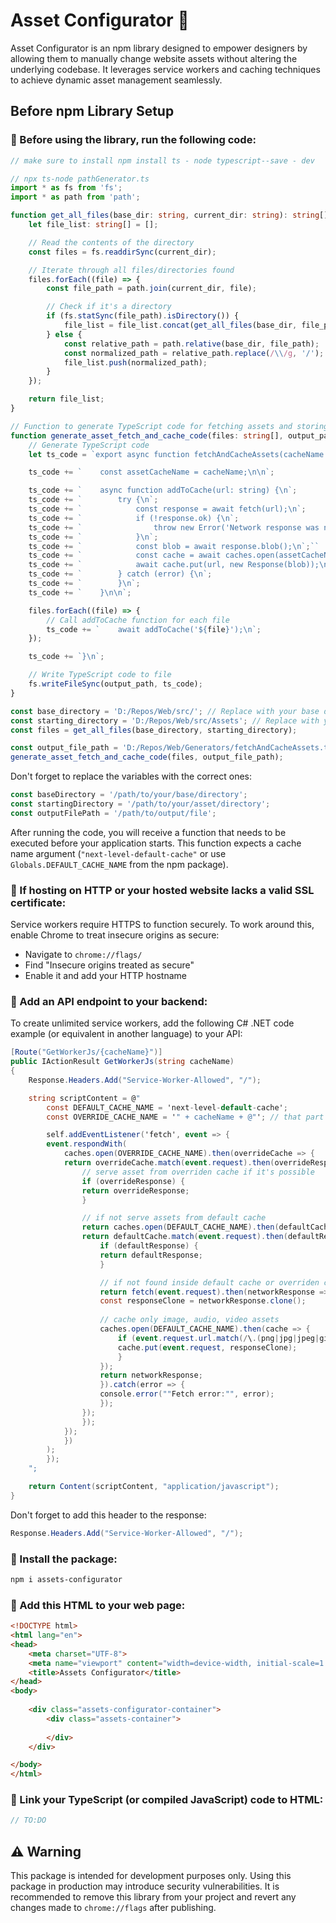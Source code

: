 # Asset Configurator 🎨

Asset Configurator is an npm library designed to empower designers by allowing them to manually change website assets without altering the underlying codebase. It leverages service workers and caching techniques to achieve dynamic asset management seamlessly.

## Before npm Library Setup

### 📌 Before using the library, run the following code:

```typescript
// make sure to install npm install ts - node typescript--save - dev

// npx ts-node pathGenerator.ts
import * as fs from 'fs';
import * as path from 'path';

function get_all_files(base_dir: string, current_dir: string): string[] {
    let file_list: string[] = [];

    // Read the contents of the directory
    const files = fs.readdirSync(current_dir);

    // Iterate through all files/directories found
    files.forEach((file) => {
        const file_path = path.join(current_dir, file);

        // Check if it's a directory
        if (fs.statSync(file_path).isDirectory()) {
            file_list = file_list.concat(get_all_files(base_dir, file_path));
        } else {
            const relative_path = path.relative(base_dir, file_path);
            const normalized_path = relative_path.replace(/\\/g, '/');
            file_list.push(normalized_path);
        }
    });

    return file_list;
}

// Function to generate TypeScript code for fetching assets and storing them in a specified cache
function generate_asset_fetch_and_cache_code(files: string[], output_path: string) {
    // Generate TypeScript code
    let ts_code = `export async function fetchAndCacheAssets(cacheName: string) {\n`;

    ts_code += `    const assetCacheName = cacheName;\n\n`;

    ts_code += `    async function addToCache(url: string) {\n`;
    ts_code += `        try {\n`;
    ts_code += `            const response = await fetch(url);\n`;
    ts_code += `            if (!response.ok) {\n`;
    ts_code += `                throw new Error('Network response was not ok');\n`;
    ts_code += `            }\n`;
    ts_code += `            const blob = await response.blob();\n`;``
    ts_code += `            const cache = await caches.open(assetCacheName);\n`;
    ts_code += `            await cache.put(url, new Response(blob));\n`;
    ts_code += `        } catch (error) {\n`;
    ts_code += `        }\n`;
    ts_code += `    }\n\n`;

    files.forEach((file) => {
        // Call addToCache function for each file
        ts_code += `    await addToCache('${file}');\n`;
    });

    ts_code += `}\n`;

    // Write TypeScript code to file
    fs.writeFileSync(output_path, ts_code);
}

const base_directory = 'D:/Repos/Web/src/'; // Replace with your base directory path
const starting_directory = 'D:/Repos/Web/src/Assets'; // Replace with your starting directory path
const files = get_all_files(base_directory, starting_directory);

const output_file_path = 'D:/Repos/Web/Generators/fetchAndCacheAssets.ts'; // Replace with your desired output file path
generate_asset_fetch_and_cache_code(files, output_file_path);
```

Don't forget to replace the variables with the correct ones:
```typescript
const baseDirectory = '/path/to/your/base/directory';
const startingDirectory = '/path/to/your/asset/directory';
const outputFilePath = '/path/to/output/file';
```

After running the code, you will receive a function that needs to be executed before your application starts. This function expects a cache name argument (`"next-level-default-cache"` or use `Globals.DEFAULT_CACHE_NAME` from the npm package).

### 📌 If hosting on HTTP or your hosted website lacks a valid SSL certificate:

Service workers require HTTPS to function securely. To work around this, enable Chrome to treat insecure origins as secure:

- Navigate to `chrome://flags/`
- Find "Insecure origins treated as secure"
- Enable it and add your HTTP hostname

### 📌 Add an API endpoint to your backend:

To create unlimited service workers, add the following C# .NET code example (or equivalent in another language) to your API:

```csharp
[Route("GetWorkerJs/{cacheName}")]
public IActionResult GetWorkerJs(string cacheName)
{
    Response.Headers.Add("Service-Worker-Allowed", "/");

    string scriptContent = @"
        const DEFAULT_CACHE_NAME = 'next-level-default-cache';
        const OVERRIDE_CACHE_NAME = '" + cacheName + @"'; // that part should be changed by API endpoint

        self.addEventListener('fetch', event => {
        event.respondWith(
            caches.open(OVERRIDE_CACHE_NAME).then(overrideCache => {
            return overrideCache.match(event.request).then(overrideResponse => {
                // serve asset from overriden cache if it's possible
                if (overrideResponse) {
                return overrideResponse; 
                }

                // if not serve assets from default cache 
                return caches.open(DEFAULT_CACHE_NAME).then(defaultCache => {
                return defaultCache.match(event.request).then(defaultResponse => {
                    if (defaultResponse) {
                    return defaultResponse; 
                    }

                    // if not found inside default cache or overriden cache try to get it from network
                    return fetch(event.request).then(networkResponse => {
                    const responseClone = networkResponse.clone();
    
                    // cache only image, audio, video assets
                    caches.open(DEFAULT_CACHE_NAME).then(cache => {
                        if (event.request.url.match(/\.(png|jpg|jpeg|gif|bmp|webp)$/i) || event.request.url.match(/\.(mp4|webm|ogg)$/i) || event.request.url.match(/\.(mp3|wav|ogg)$/i)) {
                        cache.put(event.request, responseClone); 
                        }
                    });
                    return networkResponse;
                    }).catch(error => {
                    console.error(""Fetch error:"", error);
                    });
                });
                });
            });
            })
        );
        });
    ";

    return Content(scriptContent, "application/javascript");
}
```

Don't forget to add this header to the response:

```csharp
Response.Headers.Add("Service-Worker-Allowed", "/");
```

### 📌 Install the package:

```bash
npm i assets-configurator
```

### 📌 Add this HTML to your web page:

```html
<!DOCTYPE html>
<html lang="en">
<head>
    <meta charset="UTF-8">
    <meta name="viewport" content="width=device-width, initial-scale=1.0">
    <title>Assets Configurator</title>
</head>
<body>
    
    <div class="assets-configurator-container">
        <div class="assets-container">
            
        </div>
    </div>

</body>
</html>
```

### 📌 Link your TypeScript (or compiled JavaScript) code to HTML:

```typescript
// TO:DO
```

## ⚠️ Warning

This package is intended for development purposes only. Using this package in production may introduce security vulnerabilities. It is recommended to remove this library from your project and revert any changes made to `chrome://flags` after publishing.